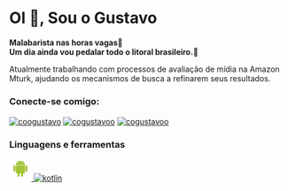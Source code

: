 # OI 👋, Sou o Gustavo
**Malabarista nas horas vagas:circus_tent:**  
**Um dia ainda vou pedalar todo o litoral brasileiro.:bicyclist:**


Atualmente trabalhando com processos de avaliação de mídia na Amazon Mturk, ajudando os mecanismos de busca a refinarem seus resultados.

### Conecte-se comigo:

<p align="left">
<a href="https://twitter.com/coogustavo" target="blank"><img align="center" src="https://cdn.jsdelivr.net/npm/simple-icons@3.0.1/icons/twitter.svg" alt="coogustavo" height="30" width="40" /></a>
<a href="https://www.linkedin.com/in/cogustavoo/" target="blank"><img align="center" src="https://cdn.jsdelivr.net/npm/simple-icons@3.0.1/icons/linkedin.svg" alt="cogustavoo" height="30" width="40" /></a>
<a href="https://stackoverflow.com/users/cogustavo" target="blank"><img align="center" src="https://cdn.jsdelivr.net/npm/simple-icons@3.0.1/icons/stackoverflow.svg" alt="cogustavoo" height="30" width="40" /></a>
</p>


### Linguagens e ferramentas
<p align="left"> <a href="https://developer.android.com" target="_blank"> <img src="https://raw.githubusercontent.com/devicons/devicon/master/icons/android/android-original-wordmark.svg" alt="android" width="40" height="40"/> </a> <a href="https://kotlinlang.org" target="_blank"> <img src="https://www.vectorlogo.zone/logos/kotlinlang/kotlinlang-icon.svg" alt="kotlin" width="40" height="40"/> </a> </p>
